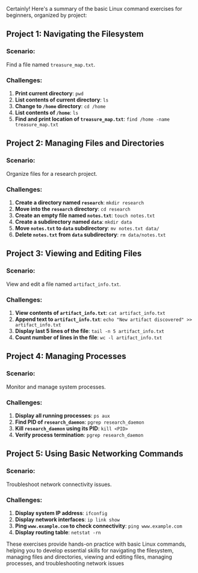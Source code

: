 Certainly! Here's a summary of the basic Linux command exercises for beginners, organized by project:

## Project 1: Navigating the Filesystem
### Scenario: 
Find a file named `treasure_map.txt`.
### Challenges:
1. **Print current directory**: `pwd`
2. **List contents of current directory**: `ls`
3. **Change to `/home` directory**: `cd /home`
4. **List contents of `/home`**: `ls`
5. **Find and print location of `treasure_map.txt`**: `find /home -name treasure_map.txt`

## Project 2: Managing Files and Directories
### Scenario: 
Organize files for a research project.
### Challenges:
1. **Create a directory named `research`**: `mkdir research`
2. **Move into the `research` directory**: `cd research`
3. **Create an empty file named `notes.txt`**: `touch notes.txt`
4. **Create a subdirectory named `data`**: `mkdir data`
5. **Move `notes.txt` to `data` subdirectory**: `mv notes.txt data/`
6. **Delete `notes.txt` from `data` subdirectory**: `rm data/notes.txt`

## Project 3: Viewing and Editing Files
### Scenario: 
View and edit a file named `artifact_info.txt`.
### Challenges:
1. **View contents of `artifact_info.txt`**: `cat artifact_info.txt`
2. **Append text to `artifact_info.txt`**: `echo "New artifact discovered" >> artifact_info.txt`
3. **Display last 5 lines of the file**: `tail -n 5 artifact_info.txt`
4. **Count number of lines in the file**: `wc -l artifact_info.txt`

## Project 4: Managing Processes
### Scenario: 
Monitor and manage system processes.
### Challenges:
1. **Display all running processes**: `ps aux`
2. **Find PID of `research_daemon`**: `pgrep research_daemon`
3. **Kill `research_daemon` using its PID**: `kill <PID>`
4. **Verify process termination**: `pgrep research_daemon`

## Project 5: Using Basic Networking Commands
### Scenario: 
Troubleshoot network connectivity issues.
### Challenges:
1. **Display system IP address**: `ifconfig`
2. **Display network interfaces**: `ip link show`
3. **Ping `www.example.com` to check connectivity**: `ping www.example.com`
4. **Display routing table**: `netstat -rn`

These exercises provide hands-on practice with basic Linux commands, helping you to develop essential skills for navigating the filesystem, managing files and directories, viewing and editing files, managing processes, and troubleshooting network issues